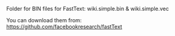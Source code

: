 Folder for BIN files for FastText: wiki.simple.bin & wiki.simple.vec

You can download them from: https://github.com/facebookresearch/fastText
